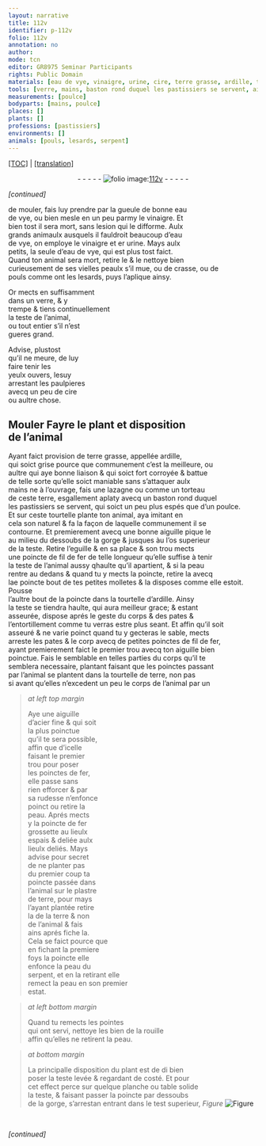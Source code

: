 ```yaml
---
layout: narrative
title: 112v
identifier: p-112v
folio: 112v
annotation: no
author:
mode: tcn
editor: GR8975 Seminar Participants
rights: Public Domain
materials: [eau de vye, vinaigre, urine, cire, terre grasse, ardille, terre, fil de fer, acier, fer, plastre de terre]
tools: [verre, mains, baston rond duquel les pastissiers se servent, aiguille, eguille, poincte de fil de fer, poincte, molletes, poinctes de fil de fer, poinctes, aiguille d’acier, poinctes de fer, poincte de fer, pointes, planche, table]
measurements: [poulce]
bodyparts: [mains, poulce]
places: []
plants: []
professions: [pastissiers]
environments: []
animals: [pouls, lesards, serpent]
---
```


<p><a href="{{ site.baseurl }}/normalized/">[TOC]</a> | <a href="{{ site.baseurl }}/texts/p-112v_tl/" target="_blank">[translation]</a></p><div class="folio" align="center">- - - - - <a href="http://gallica.bnf.fr/ark:/12148/btv1b10500001g/f230.image" target="_blank"><img src="https://cu-mkp.github.io/2017-workshop-edition/assets/photo-icon.png" alt="folio image: " style="display:inline-block; margin-bottom:-3px;"/>112v</a> - - - - - </div>  
 
*[continued]*
  
de mouler, fais luy prendre par la gueule de bonne <span class="m">eau<br/> de vye</span>, ou bien mesle en un peu parmy le <span class="m">vinaigre</span>. Et<br/> bien tost il sera mort, sans lesion qui le difforme. Aulx<br/> grands animaulx ausquels il fauldroit beaucoup d’<span class="m">eau<br/> de vye</span>, on employe le <span class="m">vinaigre</span> et <span class="del">er</span> <span class="m">urine</span>. Mays aulx<br/> petits, la seule d’<span class="m">eau de vye</span>, qui est plus tost faict.<br/> Quand ton animal sera mort, retire le & le nettoye bien<br/> curieusem<span class="exp">ent</span> de ses vielles peaulx s’il mue, ou de crasse, ou de<br/> <span class="al">pouls</span> co<span class="exp">mm</span>e ont les <span class="al">lesards</span>, puys l’aplique ainsy.
 
Or mects en suffisamment<br/> dans un <span class="tl">verre</span>, & y<br/> trempe & tiens continuellem<span class="exp">ent</span><br/> la teste de l’animal,<br/> ou tout entier s’il n’est<br/> gueres grand.
 
Advise, plustost<br/> qu’il ne meure, de luy<br/> faire tenir les<br/> yeulx ouvers, l<span class="del">es</span>uy<br/> arrestant les paulpieres<br/> avecq un peu de <span class="m">cire</span><br/> ou aultre chose.

 
  

## <span class="del">Mouler</span> Fayre le plant et disposition<br/> de l’animal

 
Ayant faict provision de <span class="m">terre grasse</span>, appellée <span class="m">ardille</span>,<br/> qui soict grise pource que communement c’est la meilleure, ou<br/> aultre qui aye bonne liaison & qui soict fort corroyée & battue<br/> de telle sorte qu’elle soict maniable sans s’attaquer aulx<br/> <span class="tl"><span class="bp">mains</span></span> ne à l’ouvrage, fais une lazagne ou comme un torteau<br/> de ceste <span class="m">terre</span>, esgallem<span class="exp">ent</span> aplaty avecq un <span class="tl">baston rond duquel<br/> les <span class="pro">pastissiers</span> se servent</span>, qui soict un peu plus espés que d’un <span class="ms"><span class="bp">poulce</span></span>.<br/> Et sur ceste tourtelle plante ton animal, <span class="del">aya</span> imitant en<br/> cela son naturel & <span class="del">fa</span> la façon de laquelle co<span class="exp">mmun</span>ement il se<br/> contourne. Et premierement avecq une bonne <span class="tl">aiguille</span> pique le<br/> au milieu du dessoubs de la gorge & jusques à<span class="del">u <span class="ill"></span></span> l’os superieur<br/> de la teste. Retire l’<span class="tl">eguille</span> & en sa place & son trou mects<br/> une <span class="tl">poincte de <span class="m">fil de fer</span></span> de telle longueur qu’elle suffise à tenir<br/> la teste de l’animal aussy <span class="del">q</span>haulte qu’il apartient, & si la peau<br/> rentre au dedans <span class="del">&</span> quand tu y mects la <span class="tl">poincte</span>, retire la avecq<br/> l<span class="del">a</span>e <span class="del"><span class="tl">poincte</span></span> bout de tes petites <span class="tl">molletes</span> & la disposes co<span class="exp">mm</span>e elle estoit. Pousse<br/> l’aultre bout de la <span class="tl">poincte</span> dans la tourtelle d’<span class="m">ardille</span>. Ainsy<br/> la teste se tiendra haulte, qui aura meilleur grace; & estant<br/> asseurée, dispose aprés le geste du corps & des pates &<br/> l’entortillem<span class="exp">ent</span> co<span class="exp">mm</span>e tu verras estre plus seant. Et affin qu’il soit<br/> asseuré & ne varie poinct quand tu y gecteras le sable, <span class="del">mects</span><br/> arreste les pates <span class="del">& le corp</span> avecq de petites <span class="tl">poinctes de <span class="m">fil de fer</span></span>,<br/> ayant premierem<span class="exp">ent</span> faict le premier trou avecq ton <span class="tl">aiguille</span> bien<br/> poinctue. Fais le semblable en telles parties du corps qu’il te<br/> semblera necessaire, <span class="del">plantant</span> faisant que les <span class="tl">poinctes</span> passa<span class="exp">n</span>t<br/> par l’animal se plantent dans la tourtelle de terre, non pas<br/> si avant qu’elles n’excedent un peu le corps de l’animal par un
 
> *at left top margin*
> 
> 
>  Aye une <span class="tl">aiguille<br/> d’<span class="m">acier</span></span> fine & qui soit<br/> la plus poinctue<br/> qu’il te sera possible,<br/> affin que d’icelle<br/> faisant le premier<br/> trou pour poser<br/> les <span class="tl">poinctes de <span class="m">fer</span></span>,<br/> elle passe sans<br/> rien efforcer & par<br/> sa rudesse n’enfonce<br/> poinct ou retire la<br/> peau. Aprés mects<br/> y la <span class="tl">poincte de <span class="m">fer</span></span><br/> grossette au lieulx<br/> espais & deliée aulx<br/> lieulx deliés. Mays<br/> advise pour secret<br/> de ne planter pas<br/> du premier coup ta<br/> poincte passée dans<br/> l’animal sur le <span class="m">plastre<br/> de terre</span>, <span class="del">pour</span> mays<br/> l’ayant plantée retire<br/> la de la <span class="m">terre</span> & non<br/> de l’animal & <span class="del">fais<br/> ains</span> aprés fiche la.<br/> Cela se faict pource que<br/> en fichant la premiere<br/> foys la <span class="tl">poincte</span> elle<br/> enfonce la peau du<br/> <span class="al">serpent</span>, et en la retirant elle<br/> remect la peau en son premier <br/> estat.
 
> *at left bottom margin*
> 
> 
>  Quand tu remects les <span class="tl">pointes</span><br/> qui ont servi, nettoye les bien de la rouille <br/> affin qu’elles ne retirent la peau.
 
> *at bottom margin*
> 
> 
>  La principalle disposition du plant est de <span class="del">di</span> bien<br/> poser la teste levée & regardant de costé. Et pour<br/> cet effect perce sur quelque <span class="tl">planche</span> ou <span class="tl">table</span> solide<br/> la teste, <span class="del">& <span class="ill"></span></span> faisant passer la <span class="tl">poincte</span> par dessoubs<br/> de la gorge, <span class="del">s’arrestan</span> entrant dans le test superieur, 
> *Figure*
> <a href="https://drive.google.com/open?id=0B9-oNrvWdlO5c3dzVlNzcUd6MnM" target="_blank"><img src="https://cu-mkp.github.io/GR8975-edition/assets/photo-icon.png" alt="Figure" style="display:inline-block; margin-bottom:-3px;"/></a>
<br/> 
 
*[continued]*
 
